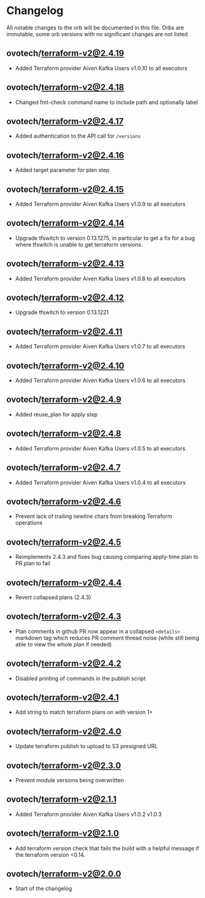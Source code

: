 # Changelog
All notable changes to the orb will be documented in this file.
Orbs are immutable, some orb versions with no significant changes are
not listed

## ovotech/terraform-v2@2.4.19
- Added Terraform provider Aiven Kafka Users v1.0.10 to all executors

## ovotech/terraform-v2@2.4.18
- Changed fmt-check command name to include path and optionally label

## ovotech/terraform-v2@2.4.17
- Added authentication to the API call for `/versions`

## ovotech/terraform-v2@2.4.16
- Added target parameter for plan step

## ovotech/terraform-v2@2.4.15
- Added Terraform provider Aiven Kafka Users v1.0.9 to all executors

## ovotech/terraform-v2@2.4.14
- Upgrade tfswitch to version 0.13.1275, in particular to get a fix for a bug where tfswitch is unable to get terraform versions.

## ovotech/terraform-v2@2.4.13
- Added Terraform provider Aiven Kafka Users v1.0.8 to all executors

## ovotech/terraform-v2@2.4.12
- Upgrade tfswitch to version 0.13.1221

## ovotech/terraform-v2@2.4.11
- Added Terraform provider Aiven Kafka Users v1.0.7 to all executors

## ovotech/terraform-v2@2.4.10
- Added Terraform provider Aiven Kafka Users v1.0.6 to all executors

## ovotech/terraform-v2@2.4.9
- Added reuse_plan for apply step

## ovotech/terraform-v2@2.4.8
- Added Terraform provider Aiven Kafka Users v1.0.5 to all executors

## ovotech/terraform-v2@2.4.7
- Added Terraform provider Aiven Kafka Users v1.0.4 to all executors

## ovotech/terraform-v2@2.4.6
- Prevent lack of trailing newline chars from breaking Terraform operations

## ovotech/terraform-v2@2.4.5
- Reimplements 2.4.3 and fixes bug causing comparing apply-time plan to PR plan to fail

## ovotech/terraform-v2@2.4.4
- Revert collapsed plans (2.4.3)

## ovotech/terraform-v2@2.4.3
- Plan comments in github PR now appear in a collapsed `<details>` markdown tag which reduces PR comment thread noise (while still being able to view the whole plan if needed)

## ovotech/terraform-v2@2.4.2
- Disabled printing of commands in the publish script

## ovotech/terraform-v2@2.4.1
- Add string to match terraform plans on with version 1+

## ovotech/terraform-v2@2.4.0
- Update terraform publish to upload to S3 presigned URL

## ovotech/terraform-v2@2.3.0
- Prevent module versions being overwritten

## ovotech/terraform-v2@2.1.1
- Added Terraform provider Aiven Kafka Users v1.0.2 v1.0.3

## ovotech/terraform-v2@2.1.0
- Add terraform version check that fails the build with a helpful
  message if the terraform version <0.14.

## ovotech/terraform-v2@2.0.0
- Start of the changelog
